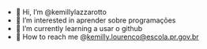 - 👋 Hi, I’m @kemillylazzarotto
- 👀 I’m interested in aprender sobre programações
- 🌱 I’m currently learning  a usar o github
- 💞️ How to reach me @kemilly.lourenco@escola.pr.gov.br
